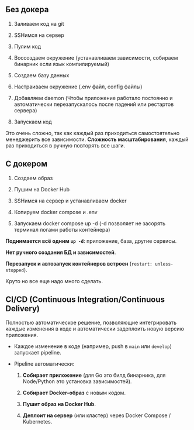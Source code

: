 
## Без докера

1. Заливаем код на git
	
2. SSHимся на сервер
	
3. Пулим код
	
4. Воссоздаем окружение (устанавливаем зависимости, собираем бинарник если язык компилируемый)
	
5. Создаем базу данных
	
6. Настраиваем окружение (.env файл, config файлы)
	
7. Добавляем daemon (Чтобы приложение работало постоянно и автоматически перезапускалось после падений или рестартов сервера)
	
8. Запускаем код

Это очень сложно, так как каждый раз приходиться самостоятельно менеджерить все зависимости.
**Сложность масштабирования**, каждый раз приходиться в ручную повторять все шаги.

## С докером

1. Создаем образ 
	
2. Пушим на Docker Hub
	
3. SSHимся на сервер и устанавливаем docker
	
4. Копируем docker compose и .env
	
5. Запускаем docker compose up -d (-d позволяет не засорять терминал логами работы контейнера)

**Поднимается всё одним `up -d`**: приложение, база, другие сервисы.

**Нет ручного создания БД и зависимостей**.

**Перезапуск и автозапуск контейнеров встроен** (`restart: unless-stopped`).

Круто но все еще надо много сделать.

## CI/CD (Continuous Integration/Continuous Delivery)

Полностью автоматическое решение, позволяющие интегрировать каждые изменения в коде и автоматически задеплоить новую версию приложения.

- Каждое изменение в коде (например, push в `main` или `develop`) запускает pipeline.
    
- Pipeline автоматически:
    
    1. **Собирает приложение** (для Go это билд бинарника, для Node/Python это установка зависимостей).
        
    2. **Собирает Docker-образ** с новым кодом.
        
    3. **Пушит образ на Docker Hub**.
        
    4. **Деплоит на сервер** (или кластер) через Docker Compose / Kubernetes.